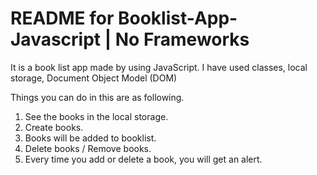 # README for Booklist-App-Javascript | No Frameworks

It is a book list app made by using JavaScript.
I have used classes, local storage, Document Object Model (DOM)

Things you can do in this are as following.
1. See the books in the local storage.
2. Create books.
3. Books will be added to booklist.
4. Delete books / Remove books.
5. Every time you add or delete a book, you will get an alert.

